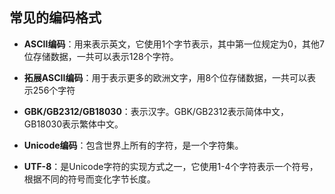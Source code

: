 ## 常见的编码格式

+ **ASCII编码**：用来表示英文，它使用1个字节表示，其中第一位规定为0，其他7位存储数据，一共可以表示128个字符。

+ **拓展ASCII编码**：用于表示更多的欧洲文字，用8个位存储数据，一共可以表示256个字符

+ **GBK/GB2312/GB18030**：表示汉字。GBK/GB2312表示简体中文，GB18030表示繁体中文。

+ **Unicode编码**：包含世界上所有的字符，是一个字符集。

+ **UTF-8**：是Unicode字符的实现方式之一，它使用1-4个字符表示一个符号，根据不同的符号而变化字节长度。

